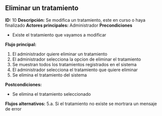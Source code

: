 ## Eliminar un tratamiento
**ID:** 10 **Descripción:** Se modifica un tratamiento, este en curso o haya finalizado
**Actores principales:** Administrador
**Precondiciones**
  * Existe el tratamiento que vayamos a modificar

**Flujo principal:**
  1. El administrador quiere eliminar un tratamiento
  2. El administrador selecciona la opcion de eliminar el tratamiento
  3. Se muestran todos los tratamientos registrados en el sistema
  4. El administrador selecciona el tratamiento que quiere eliminar
  5. Se elimina el tratamiento del sistema

**Postcondiciones:**
  * Se elimina el tratamiento seleccionado

**Flujos alternativos:**
  5.a. Si el tratamiento no existe se mortrara un mensaje de error
